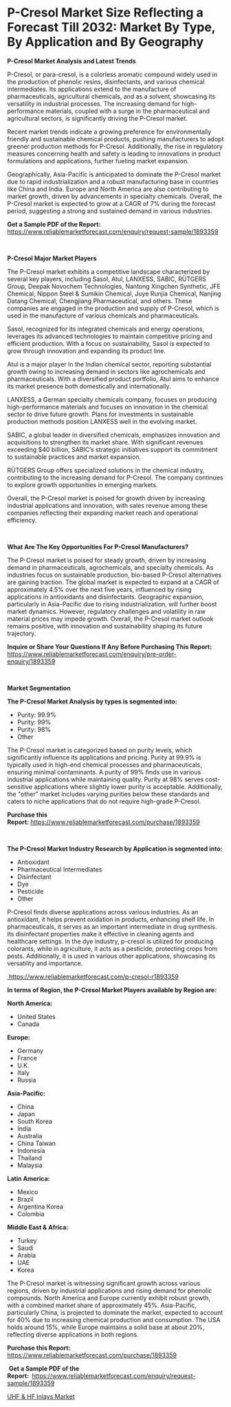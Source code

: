 <p><h1>P-Cresol Market Size Reflecting a Forecast Till 2032: Market By Type, By Application and By Geography</h1></p><p><strong>P-Cresol Market Analysis and Latest Trends</strong></p>
<p><p>P-Cresol, or para-cresol, is a colorless aromatic compound widely used in the production of phenolic resins, disinfectants, and various chemical intermediates. Its applications extend to the manufacture of pharmaceuticals, agricultural chemicals, and as a solvent, showcasing its versatility in industrial processes. The increasing demand for high-performance materials, coupled with a surge in the pharmaceutical and agricultural sectors, is significantly driving the P-Cresol market.</p><p>Recent market trends indicate a growing preference for environmentally friendly and sustainable chemical products, pushing manufacturers to adopt greener production methods for P-Cresol. Additionally, the rise in regulatory measures concerning health and safety is leading to innovations in product formulations and applications, further fueling market expansion. </p><p>Geographically, Asia-Pacific is anticipated to dominate the P-Cresol market due to rapid industrialization and a robust manufacturing base in countries like China and India. Europe and North America are also contributing to market growth, driven by advancements in specialty chemicals. Overall, the P-Cresol market is expected to grow at a CAGR of 7% during the forecast period, suggesting a strong and sustained demand in various industries.</p></p>
<p><strong>Get a Sample PDF of the Report:&nbsp;</strong> <a href="https://www.reliablemarketforecast.com/enquiry/request-sample/1893359?utm_campaign=3049&utm_medium=2&utm_source=Github&utm_content=ia&utm_term=28032025&utm_id=p-cresol">https://www.reliablemarketforecast.com/enquiry/request-sample/1893359</a></p>
<p>&nbsp;</p>
<p><strong>P-Cresol Major Market Players</strong></p>
<p><p>The P-Cresol market exhibits a competitive landscape characterized by several key players, including Sasol, Atul, LANXESS, SABIC, RÜTGERS Group, Deepak Novochem Technologies, Nantong Xingchen Synthetic, JFE Chemical, Nippon Steel & Sumikin Chemical, Juye Runjia Chemical, Nanjing Datang Chemical, Chengjiang Pharmaceutical, and others. These companies are engaged in the production and supply of P-Cresol, which is used in the manufacture of various chemicals and pharmaceuticals.</p><p>Sasol, recognized for its integrated chemicals and energy operations, leverages its advanced technologies to maintain competitive pricing and efficient production. With a focus on sustainability, Sasol is expected to grow through innovation and expanding its product line.</p><p>Atul is a major player in the Indian chemical sector, reporting substantial growth owing to increasing demand in sectors like agrochemicals and pharmaceuticals. With a diversified product portfolio, Atul aims to enhance its market presence both domestically and internationally.</p><p>LANXESS, a German specialty chemicals company, focuses on producing high-performance materials and focuses on innovation in the chemical sector to drive future growth. Plans for investments in sustainable production methods position LANXESS well in the evolving market.</p><p>SABIC, a global leader in diversified chemicals, emphasizes innovation and acquisitions to strengthen its market share. With significant revenues exceeding $40 billion, SABIC’s strategic initiatives support its commitment to sustainable practices and market expansion.</p><p>RÜTGERS Group offers specialized solutions in the chemical industry, contributing to the increasing demand for P-Cresol. The company continues to explore growth opportunities in emerging markets.</p><p>Overall, the P-Cresol market is poised for growth driven by increasing industrial applications and innovation, with sales revenue among these companies reflecting their expanding market reach and operational efficiency.</p></p>
<p>&nbsp;</p>
<p><strong>What Are The Key Opportunities For P-Cresol Manufacturers?</strong></p>
<p><p>The P-Cresol market is poised for steady growth, driven by increasing demand in pharmaceuticals, agrochemicals, and specialty chemicals. As industries focus on sustainable production, bio-based P-Cresol alternatives are gaining traction. The global market is expected to expand at a CAGR of approximately 4.5% over the next five years, influenced by rising applications in antioxidants and disinfectants. Geographic expansion, particularly in Asia-Pacific due to rising industrialization, will further boost market dynamics. However, regulatory challenges and volatility in raw material prices may impede growth. Overall, the P-Cresol market outlook remains positive, with innovation and sustainability shaping its future trajectory.</p></p>
<p><strong>Inquire or Share Your Questions If Any Before Purchasing This Report:</strong> <a href="https://www.reliablemarketforecast.com/enquiry/pre-order-enquiry/1893359?utm_campaign=3049&utm_medium=2&utm_source=Github&utm_content=ia&utm_term=28032025&utm_id=p-cresol">https://www.reliablemarketforecast.com/enquiry/pre-order-enquiry/1893359</a></p>
<p>&nbsp;</p>
<p><strong>Market Segmentation</strong></p>
<p><strong>The P-Cresol Market Analysis by types is segmented into:</strong></p>
<p><ul><li>Purity: 99.9%</li><li>Purity: 99%</li><li>Purity: 98%</li><li>Other</li></ul></p>
<p><p>The P-Cresol market is categorized based on purity levels, which significantly influence its applications and pricing. Purity at 99.9% is typically used in high-end chemical processes and pharmaceuticals, ensuring minimal contaminants. A purity of 99% finds use in various industrial applications while maintaining quality. Purity at 98% serves cost-sensitive applications where slightly lower purity is acceptable. Additionally, the "other" market includes varying purities below these standards and caters to niche applications that do not require high-grade P-Cresol.</p></p>
<p><strong>Purchase this Report:&nbsp;</strong><a href="https://www.reliablemarketforecast.com/purchase/1893359?utm_campaign=3049&utm_medium=2&utm_source=Github&utm_content=ia&utm_term=28032025&utm_id=p-cresol">https://www.reliablemarketforecast.com/purchase/1893359</a></p>
<p>&nbsp;</p>
<p><strong>The P-Cresol Market Industry Research by Application is segmented into:</strong></p>
<p><ul><li>Antioxidant</li><li>Pharmaceutical Intermediates</li><li>Disinfectant</li><li>Dye</li><li>Pesticide</li><li>Other</li></ul></p>
<p><p>P-Cresol finds diverse applications across various industries. As an antioxidant, it helps prevent oxidation in products, enhancing shelf life. In pharmaceuticals, it serves as an important intermediate in drug synthesis. Its disinfectant properties make it effective in cleaning agents and healthcare settings. In the dye industry, p-cresol is utilized for producing colorants, while in agriculture, it acts as a pesticide, protecting crops from pests. Additionally, it is used in various other applications, showcasing its versatility and importance.</p></p>
<p><a href="https://www.reliablemarketforecast.com/p-cresol-r1893359?utm_campaign=3049&utm_medium=2&utm_source=Github&utm_content=ia&utm_term=28032025&utm_id=p-cresol">&nbsp;https://www.reliablemarketforecast.com/p-cresol-r1893359</a></p>
<p><strong>In terms of Region, the P-Cresol Market Players available by Region are:</strong></p>
<p>
    <p> <strong> North America: </strong>
        <ul>
            <li>United States</li>
            <li>Canada</li>
        </ul>
        </p> 
    <p> <strong> Europe: </strong>
        <ul>
            <li>Germany</li>
            <li>France</li>
            <li>U.K.</li>
            <li>Italy</li>
            <li>Russia</li>
        </ul>
        </p> 
    <p> <strong> Asia-Pacific: </strong>
        <ul>
            <li>China</li>
            <li>Japan</li>
            <li>South Korea</li>
            <li>India</li>
            <li>Australia</li>
            <li>China Taiwan</li>
            <li>Indonesia</li>
            <li>Thailand</li>
            <li>Malaysia</li>
        </ul>
        </p> 
    <p> <strong> Latin America: </strong>
        <ul>
            <li>Mexico</li>
            <li>Brazil</li>
            <li>Argentina Korea</li>
            <li>Colombia</li>
        </ul>
        </p> 
    <p> <strong> Middle East & Africa: </strong>
        <ul>
            <li>Turkey</li>
            <li>Saudi</li>
            <li>Arabia</li>
            <li>UAE</li>
            <li>Korea</li>
        </ul>
    </p>
    </p>
<p><p>The P-Cresol market is witnessing significant growth across various regions, driven by industrial applications and rising demand for phenolic compounds. North America and Europe currently exhibit robust growth, with a combined market share of approximately 45%. Asia-Pacific, particularly China, is projected to dominate the market, expected to account for 40% due to increasing chemical production and consumption. The USA holds around 15%, while Europe maintains a solid base at about 20%, reflecting diverse applications in both regions.</p></p>
<p><strong>Purchase this Report: </strong><a href="https://www.reliablemarketforecast.com/purchase/1893359?utm_campaign=3049&utm_medium=2&utm_source=Github&utm_content=ia&utm_term=28032025&utm_id=p-cresol">https://www.reliablemarketforecast.com/purchase/1893359</a></p>
<p>&nbsp;<strong>Get a Sample PDF of the Report:&nbsp;&nbsp;</strong><a href="https://www.reliablemarketforecast.com/enquiry/request-sample/1893359?utm_campaign=3049&utm_medium=2&utm_source=Github&utm_content=ia&utm_term=28032025&utm_id=p-cresol">https://www.reliablemarketforecast.com/enquiry/request-sample/1893359</a></p>
<p><strong></strong></p>
<p><p><a href="https://github.com/briandahm87/Market-Research-Report-List-1/blob/main/uhf-hf-inlays-market.md?utm_campaign=3049&utm_medium=2&utm_source=Github&utm_content=ia&utm_term=28032025&utm_id=p-cresol">UHF & HF Inlays Market</a></p></p>